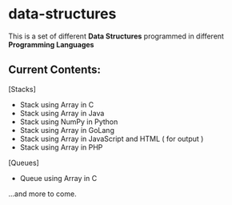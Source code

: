 # data-structures

This is a set of different **Data Structures** programmed in different **Programming Languages**

## Current Contents:

[Stacks]
- Stack using Array in C
- Stack using Array in Java
- Stack using NumPy in Python
- Stack using Array in GoLang
- Stack using Array in JavaScript and HTML ( for output )
- Stack using Array in PHP

[Queues]
- Queue using Array in C


...and more to come.